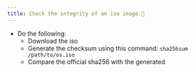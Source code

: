 ```yaml
---
title: Check the integrity of an iso image 🤢
---
```


- Do the following:
  - Download the iso
  - Generate the checksum using this command: `sha256sum /path/to/os.iso`
  - Compare the official sha256 with the generated
